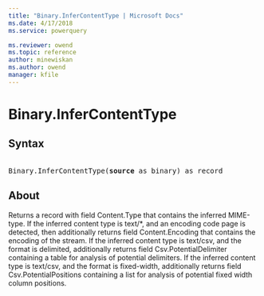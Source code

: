 ```yaml
---
title: "Binary.InferContentType | Microsoft Docs"
ms.date: 4/17/2018
ms.service: powerquery

ms.reviewer: owend
ms.topic: reference
author: minewiskan
ms.author: owend
manager: kfile
---
```

# Binary.InferContentType

## Syntax

<pre> 
Binary.InferContentType(<b>source</b> as binary) as record
</pre>
  
## About 
 
Returns a record with field Content.Type that contains the inferred MIME-type. If the inferred content type is text/*, and an encoding code page is detected, then additionally returns field Content.Encoding that contains the encoding of the stream. If the inferred content type is text/csv, and the format is delimited, additionally returns field Csv.PotentialDelimiter containing a table for analysis of potential delimiters. If the inferred content type is text/csv, and the format is fixed-width, additionally returns field Csv.PotentialPositions containing a list for analysis of potential fixed width column positions.
